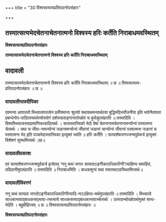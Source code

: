 +++
title = "30 विश्वसत्यत्वप्रतिपादनोपसंहारः"

+++


## तस्मात्सत्यभेदचेतनाचेतनात्मनो विश्वस्य हरिः कर्तेति निराबाधमवस्थितम्

**विश्वसत्यत्वप्रतिपादनोपसंहारः**

**तस्मात्सत्यभेदचेतनाचेतनात्मनो विश्वस्य हरिः कर्तेति निराबाधमवस्थितम्**

## **वादावली**

तस्मात्सत्यभेदचेतनाचेतनात्मनो विश्वस्य हरिः कर्तेति निराबाधमवस्थितम् ॥ छ ॥ विश्वसत्यत्व-प्रतिपादनोपसंहारः ॥ छ ॥

### **वादावलीभावदीपिका**

एवमन्या आपाततो मिथ्यात्वपरत्वेन प्रतीयमानाः श्रुतयो यथायथमन्यार्थतया बुद्धिमद्भिर्योजनीया इति भावेनैतावता प्रबन्धेनोप-पादितस्यार्थस्योपयोगं दर्शयन्प्रसङ्गान्तरोपक्षेपं च कुर्वन्नुपसंहरति ॥ तस्मादिति । विश्वमिथ्यात्वस्याप्रामाणिकत्वादित्यर्थः । सत्यस्तात्त्विको भेदो येषां चेतनानामचेतनानामन्योन्यं परमात्मना चेत्यर्थः । तथा च जीवा-नामन्योन्यं जडानामन्योन्यं जीवानां जडानां चान्योन्यं जीवानां परमात्मना जडानां च परमात्मना भेद इति पञ्चभेदास्तात्त्विका इत्युक्तं भवति ॥ हरिः कर्तेति । सत्याशेषजगज्जन्मपूर्वकर्त्र इत्युक्तं विशेषणं सुस्थमित्यर्थः ॥छ॥

### **वादावलीप्रकाशः**

एवं सत्याशेषजगज्जन्मपूर्वकर्त्र इत्येतत् ‘ननु कथं जगतः सत्यताऽङ्गीकाराधिकारिणी’त्याक्षिप्य समाहितं, तदिदानीमुपसंहरति ॥ तस्मादिति ॥ निराबाधमिति । बाधकशून्यं यथा स्यात्तथाऽवस्थितमित्यर्थः॥

### **वादावलीविवरणं**

ननु कथं सत्यता जगतोऽङ्गीकाराधिकारिणीत्यादि-नाऽऽक्षिप्त-मर्थमुपसंहरति ॥ तस्मादिति । मिथ्यात्वे साधकाभावाद्बाधकसद्भावा-त्सत्यत्वे साधकसत्त्वाद्बाधकाभावाच्चेत्यर्थः । उत्तरग्रन्थोपक्षेपार्थमुक्तं सत्य-भेदेति । बहुव्रीहिरयम् ॥ छ ॥ विश्वसत्यत्वप्रतिपादनोपसंहारः ॥

**विश्वसत्यत्वप्रतिपादनोपसंहारः**

